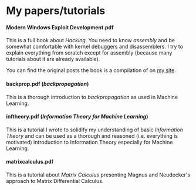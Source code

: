 # My papers/tutorials

#### Modern Windows Exploit Development.pdf

This is a full book about *Hacking*. You need to know *assembly* and be somewhat comfortable with kernel debuggers and disassemblers. I try to explain everything from scratch except for assembly (because many tutorials about it are already available).

You can find the original posts the book is a compilation of on [my site](http://expdev-kiuhnm.rhcloud.com/).

#### backprop.pdf (*backpropagation*)

This is a thorough introduction to *backpropagation* as used in Machine Learning.

#### inftheory.pdf (*Information Theory for Machine Learning*)

This is a tutorial I wrote to solidify my understanding of basic *Information Theory* and can be used as a thorough and reasoned (i.e. everything is motivated) introduction to Information Theory especially for Machine Learning.

#### matrixcalculus.pdf

This is a tutorial about *Matrix Calculus* presenting Magnus and Neudecker's approach to Matrix Differential Calculus.